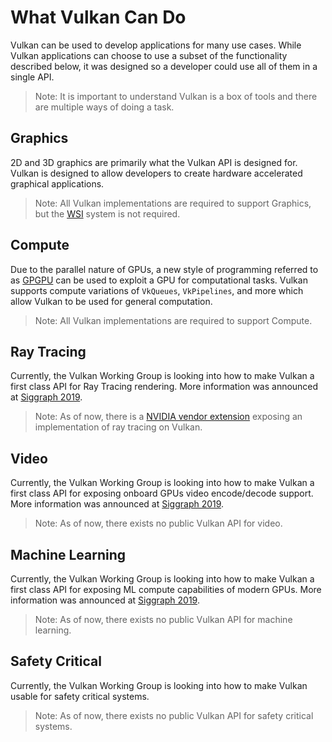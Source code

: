 # What Vulkan Can Do

Vulkan can be used to develop applications for many use cases. While Vulkan applications can choose to use a subset of the functionality described below, it was designed so a developer could use all of them in a single API.

> Note: It is important to understand Vulkan is a box of tools and there are multiple ways of doing a task.

## Graphics

2D and 3D graphics are primarily what the Vulkan API is designed for. Vulkan is designed to allow developers to create hardware accelerated graphical applications.

> Note: All Vulkan implementations are required to support Graphics, but the [WSI](./wsi.md) system is not required.

## Compute

Due to the parallel nature of GPUs, a new style of programming referred to as [GPGPU](https://en.wikipedia.org/wiki/General-purpose_computing_on_graphics_processing_units) can be used to exploit a GPU for computational tasks. Vulkan supports compute variations of `VkQueues`, `VkPipelines`, and more which allow Vulkan to be used for general computation.

> Note: All Vulkan implementations are required to support Compute.

## Ray Tracing

Currently, the Vulkan Working Group is looking into how to make Vulkan a first class API for Ray Tracing rendering. More information was announced at [Siggraph 2019](https://www.youtube.com/watch?v=_57aiwJISCI&feature=youtu.be&t=5220).

> Note: As of now, there is a [NVIDIA vendor extension](https://www.khronos.org/registry/vulkan/specs/1.1-extensions/html/vkspec.html#VK_NV_ray_tracing) exposing an implementation of ray tracing on Vulkan.

## Video

Currently, the Vulkan Working Group is looking into how to make Vulkan a first class API for exposing onboard GPUs video encode/decode support. More information was announced at [Siggraph 2019](https://www.youtube.com/watch?v=_57aiwJISCI&feature=youtu.be&t=4948).

> Note: As of now, there exists no public Vulkan API for video.

## Machine Learning

Currently, the Vulkan Working Group is looking into how to make Vulkan a first class API for exposing ML compute capabilities of modern GPUs. More information was announced at [Siggraph 2019](https://www.youtube.com/watch?v=_57aiwJISCI&feature=youtu.be&t=5007).

> Note: As of now, there exists no public Vulkan API for machine learning.

## Safety Critical

Currently, the Vulkan Working Group is looking into how to make Vulkan usable for safety critical systems.

> Note: As of now, there exists no public Vulkan API for safety critical systems.
